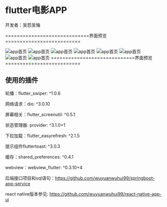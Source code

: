 # flutter电影APP

开发者：吴怨吴悔

=============================界面预览==========================

![app首页](https://github.com/wuyuanwuhui99/flutter-movie-app-ui/raw/main/movie1.png)
![app首页](https://github.com/wuyuanwuhui99/flutter-movie-app-ui/raw/main/movie2.png)
![app首页](https://github.com/wuyuanwuhui99/flutter-movie-app-ui/raw/main/movie3.png)
![app首页](https://github.com/wuyuanwuhui99/flutter-movie-app-ui/raw/main/movie4.png)
![app首页](https://github.com/wuyuanwuhui99/flutter-movie-app-ui/raw/main/movie5.png)
![app首页](https://github.com/wuyuanwuhui99/flutter-movie-app-ui/raw/main/movie6.png)
![app首页](https://github.com/wuyuanwuhui99/flutter-movie-app-ui/raw/main/movie7.png)
![app首页](https://github.com/wuyuanwuhui99/flutter-movie-app-ui/raw/main/movie8.png)
=============================界面预览==========================
## 使用的插件

轮播：flutter_swiper: ^1.0.6

网络请求：dio: ^3.0.10

屏幕相关：flutter_screenutil: ^0.5.1

状态管理器: provider: ^3.1.0+1	

下拉加载：flutter_easyrefresh: ^2.1.5

提示组件fluttertoast: ^3.0.3

缓存：shared_preferences: ^0.4.1

webview：webview_flutter: ^0.3.10+4

后端接口项目和sql语句：https://github.com/wuyuanwuhui99/springboot-app-service

react native版本参见: https://github.com/wuyuanwuhui99/react-native-app-ui
